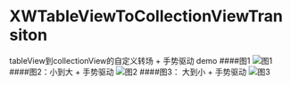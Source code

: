 # XWTableViewToCollectionViewTransiton
tableView到collectionView的自定义转场 + 手势驱动 demo
####图1
![图1](http://ww1.sinaimg.cn/mw690/5ededce5gw1ezs2b78rlvg208m0gab2a.gif)
####图2：小到大 + 手势驱动
![图2](http://ww1.sinaimg.cn/mw690/5ededce5gw1ezs2e609ujg208m0gax6q.gif)
####图3： 大到小 + 手势驱动
![图3](http://ww2.sinaimg.cn/mw690/5ededce5gw1ezs2dibnl0g208m0gae83.gif)
